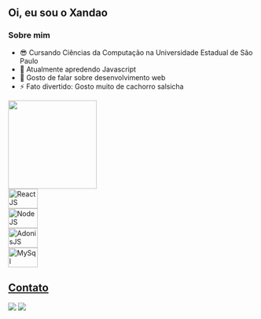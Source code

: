 ## Oi, eu sou o Xandao

### Sobre mim

- 😎 Cursando Ciências da Computação na Universidade Estadual de São Paulo
- 🌱 Atualmente apredendo Javascript
- 💬 Gosto de falar sobre desenvolvimento web 
- ⚡ Fato divertido: Gosto muito de cachorro salsicha

<div>
<a href="https://github.com/xandao0">
<img height="180em" src="https://github-readme-stats.vercel.app/api/top-langs/?username=xandao0&layout=compact&langs_count=7&theme=dracula"/>
</div>
  
<div style="display: grid;">
  <img width="60" height="40" alt="ReactJS" src="https://cdn.jsdelivr.net/gh/devicons/devicon/icons/react/react-original.svg" />
  <img width="60" height="40" alt="NodeJS" src="https://cdn.jsdelivr.net/gh/devicons/devicon/icons/nodejs/nodejs-original.svg" />
  <img width="60" height="40" alt="AdonisJS" src="https://cdn.jsdelivr.net/gh/devicons/devicon/icons/adonisjs/adonisjs-original.svg" />
  <img width="60" height="40" alt="MySql" src="https://cdn.jsdelivr.net/gh/devicons/devicon/icons/mysql/mysql-original.svg" />
</div>
  
 ## Contato 
  
  <a href="https://www.linkedin.com/in/alexandre-dos-anjos-de-souza-a31b5b216/"><img src="https://img.shields.io/badge/LinkedIn-0077B5?style=for-the-badge&logo=linkedin&logoColor=white"></a>
  <a href="mailto:alexandreanjos.dev@gmail.com"><img src="https://img.shields.io/badge/Gmail-D14836?style=for-the-badge&logo=gmail&logoColor=white"></a>
